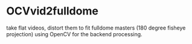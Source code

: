 # OCVvid2fulldome
take flat videos, distort them to fit fulldome masters (180 degree fisheye projection) using OpenCV for the backend processing.
